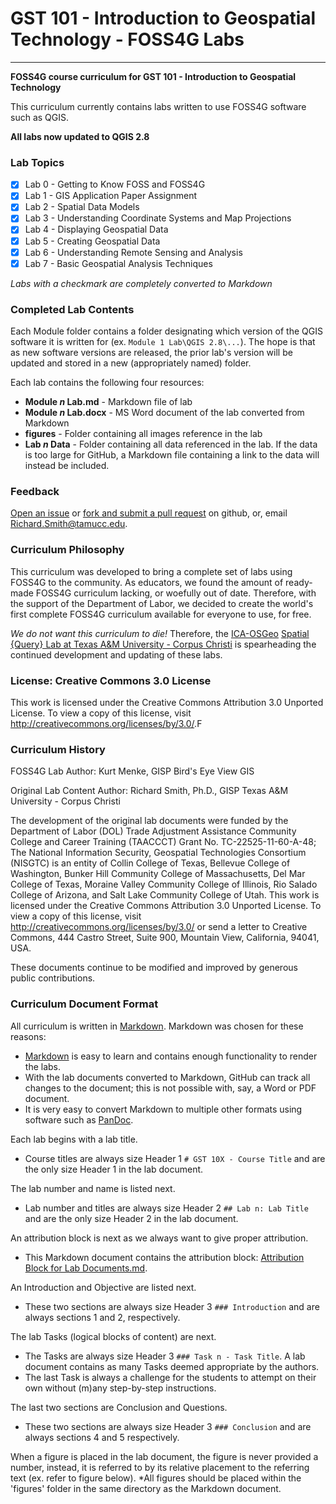 # GST 101 - Introduction to Geospatial Technology - FOSS4G Labs
-----------
**FOSS4G course curriculum for GST 101 - Introduction to Geospatial Technology**

This curriculum currently contains labs written to use FOSS4G software such as QGIS.

**All labs now updated to QGIS 2.8**

### Lab Topics

+ [x] Lab 0 - Getting to Know FOSS and FOSS4G
+ [x] Lab 1 - GIS Application Paper Assignment
+ [x] Lab 2 - Spatial Data Models
+ [x] Lab 3 - Understanding Coordinate Systems and Map Projections
+ [x] Lab 4 - Displaying Geospatial Data
+ [x] Lab 5 - Creating Geospatial Data
+ [x] Lab 6 - Understanding Remote Sensing and Analysis
+ [x] Lab 7 - Basic Geospatial Analysis Techniques

*Labs with a checkmark are completely converted to Markdown*

### Completed Lab Contents

Each Module folder contains a folder designating which version of the QGIS
software it is written for (ex. `Module 1 Lab\QGIS 2.8\...`).  The hope is that as new software versions are released, the prior lab's version will be updated and stored in a new (appropriately named) folder.

Each lab contains the following four resources:

+ **Module *n* Lab.md** - Markdown file of lab
+ **Module *n* Lab.docx** - MS Word document of the lab converted from Markdown
+ **figures** - Folder containing all images reference in the lab
+ **Lab *n* Data** - Folder containing all data referenced in the lab. If the data is too large for GitHub, a Markdown file containing a link to the data will instead be included.

### Feedback
[Open an issue][7] or [fork and submit a pull request][8] on github, or, email [Richard.Smith@tamucc.edu][6].

### Curriculum Philosophy

This curriculum was developed to bring a complete set of labs using FOSS4G to 
the community.  As educators, we found the amount of ready-made FOSS4G curriculum
lacking, or woefully out of date.  Therefore, with the support of the Department
of Labor, we decided to create the world's first complete FOSS4G curriculum available
for everyone to use, for free.

*We do not want this curriculum to die!*  Therefore, the [ICA-OSGeo][1] [Spatial {Query} Lab at
Texas A&M University - Corpus Christi][2] is spearheading the continued development
and updating of these labs.

### License: Creative Commons 3.0 License

This work is licensed under the Creative Commons Attribution 3.0 Unported License.  To view a copy of this license, visit <http://creativecommons.org/licenses/by/3.0/>.F

### Curriculum History

FOSS4G Lab Author:
Kurt Menke, GISP
Bird's Eye View GIS

Original Lab Content Author:
Richard Smith, Ph.D., GISP
Texas A&M University - Corpus Christi

The development of the original lab documents were funded by the Department of Labor (DOL) Trade Adjustment Assistance Community College and Career Training (TAACCCT) Grant No.  TC-22525-11-60-A-48; The National Information Security, Geospatial Technologies Consortium (NISGTC) is an entity of Collin College of Texas, Bellevue College of Washington, Bunker Hill Community College of Massachusetts, Del Mar College of Texas, Moraine Valley Community College of Illinois, Rio Salado College of Arizona, and Salt Lake Community College of Utah.  This work is licensed under the Creative Commons Attribution 3.0 Unported License.  To view a copy of this license, visit <http://creativecommons.org/licenses/by/3.0/> or send a letter to Creative Commons, 444 Castro Street, Suite 900, Mountain View, California, 94041, USA.  

These documents continue to be modified and improved by generous public contributions.

### Curriculum Document Format
All curriculum is written in [Markdown][3].  Markdown was chosen for these reasons:

+ [Markdown][3] is easy to learn and contains enough functionality to render the labs.
+ With the lab documents converted to Markdown, GitHub can track all changes
to the document; this is not possible with, say, a Word or PDF document.
+ It is very easy to convert Markdown to multiple other formats using software
such as [PanDoc][4].

Each lab begins with a lab title.

+ Course titles are always size Header 1 `# GST 10X - Course Title` and are the only size 
Header 1 in the lab document.

The lab number and name is listed next.

+ Lab number and titles are always size Header 2 `## Lab n: Lab Title` and are the
only size Header 2 in the lab document.

An attribution block is next as we always want to give proper attribution.

+ This Markdown document contains the attribution block: 
[Attribution Block for Lab Documents.md][5].

An Introduction and Objective are listed next.

+ These two sections are always size Header 3 `### Introduction` and are always
sections 1 and 2, respectively.

The lab Tasks (logical blocks of content) are next.

+ The Tasks are always size Header 3 `### Task n - Task Title`.  A lab document 
contains as many Tasks deemed appropriate by the authors.
+ The last Task is always a challenge for the students to attempt on their own
without (m)any step-by-step instructions.

The last two sections are Conclusion and Questions.

+ These two sections are always size Header 3 `### Conclusion` and are always
sections 4 and 5 respectively.

When a figure is placed in the lab document, the figure is never provided a number, 
instead, it is referred to by its relative placement to the referring text (ex. 
refer to figure below).  *All figures should be placed within the 'figures' folder 
in the same directory as the Markdown document.

[1]: http://www.geoforall.org/
[2]: http://spatialquerylab.com/projects/open-source-gis/
[3]: http://daringfireball.net/projects/markdown/syntax
[4]: http://johnmacfarlane.net/pandoc/
[5]: Attribution_Block_for_Lab_Documents.md
[6]: mailto:Richard.Smith@tamucc.edu
[7]: https://guides.github.com/features/issues/
[8]: https://guides.github.com/activities/forking/
